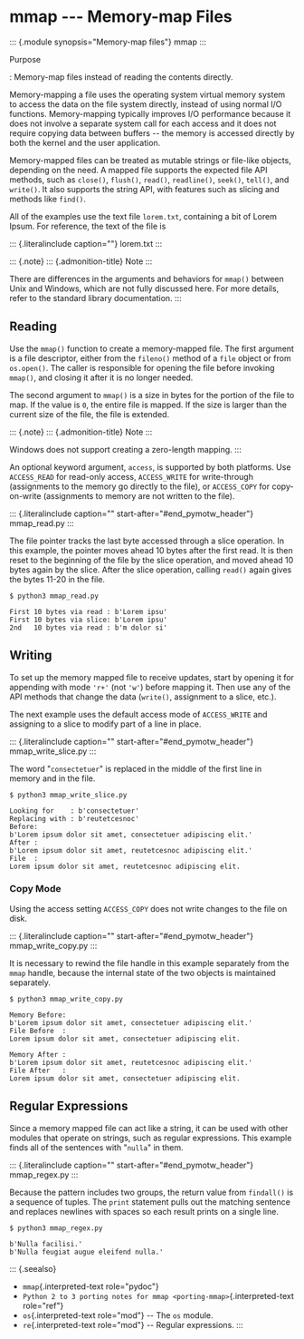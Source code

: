 # mmap \-\-- Memory-map Files

::: {.module synopsis="Memory-map files"} mmap :::

Purpose

: Memory-map files instead of reading the contents directly.

Memory-mapping a file uses the operating system virtual memory system to access the data on the file system directly, instead of using normal I/O functions. Memory-mapping typically improves I/O performance because it does not involve a separate system call for each access and it does not require copying data between buffers \-- the memory is accessed directly by both the kernel and the user application.

Memory-mapped files can be treated as mutable strings or file-like objects, depending on the need. A mapped file supports the expected file API methods, such as `close()`, `flush()`, `read()`, `readline()`, `seek()`, `tell()`, and `write()`. It also supports the string API, with features such as slicing and methods like `find()`.

All of the examples use the text file `lorem.txt`, containing a bit of Lorem Ipsum. For reference, the text of the file is

::: {.literalinclude caption=""} lorem.txt :::

::: {.note} ::: {.admonition-title} Note :::

There are differences in the arguments and behaviors for `mmap()` between Unix and Windows, which are not fully discussed here. For more details, refer to the standard library documentation. :::

## Reading

Use the `mmap()` function to create a memory-mapped file. The first argument is a file descriptor, either from the `fileno()` method of a `file` object or from `os.open()`. The caller is responsible for opening the file before invoking `mmap()`, and closing it after it is no longer needed.

The second argument to `mmap()` is a size in bytes for the portion of the file to map. If the value is `0`, the entire file is mapped. If the size is larger than the current size of the file, the file is extended.

::: {.note} ::: {.admonition-title} Note :::

Windows does not support creating a zero-length mapping. :::

An optional keyword argument, `access`, is supported by both platforms. Use `ACCESS_READ` for read-only access, `ACCESS_WRITE` for write-through (assignments to the memory go directly to the file), or `ACCESS_COPY` for copy-on-write (assignments to memory are not written to the file).

::: {.literalinclude caption="" start-after="#end_pymotw_header"} mmap_read.py :::

The file pointer tracks the last byte accessed through a slice operation. In this example, the pointer moves ahead 10 bytes after the first read. It is then reset to the beginning of the file by the slice operation, and moved ahead 10 bytes again by the slice. After the slice operation, calling `read()` again gives the bytes 11-20 in the file.

```{.sourceCode .none}
$ python3 mmap_read.py

First 10 bytes via read : b'Lorem ipsu'
First 10 bytes via slice: b'Lorem ipsu'
2nd   10 bytes via read : b'm dolor si'
```

## Writing

To set up the memory mapped file to receive updates, start by opening it for appending with mode `'r+'` (not `'w'`) before mapping it. Then use any of the API methods that change the data (`write()`, assignment to a slice, etc.).

The next example uses the default access mode of `ACCESS_WRITE` and assigning to a slice to modify part of a line in place.

::: {.literalinclude caption="" start-after="#end_pymotw_header"} mmap_write_slice.py :::

The word \"`consectetuer`\" is replaced in the middle of the first line in memory and in the file.

```{.sourceCode .none}
$ python3 mmap_write_slice.py

Looking for    : b'consectetuer'
Replacing with : b'reutetcesnoc'
Before:
b'Lorem ipsum dolor sit amet, consectetuer adipiscing elit.'
After :
b'Lorem ipsum dolor sit amet, reutetcesnoc adipiscing elit.'
File  :
Lorem ipsum dolor sit amet, reutetcesnoc adipiscing elit.
```

### Copy Mode

Using the access setting `ACCESS_COPY` does not write changes to the file on disk.

::: {.literalinclude caption="" start-after="#end_pymotw_header"} mmap_write_copy.py :::

It is necessary to rewind the file handle in this example separately from the `mmap` handle, because the internal state of the two objects is maintained separately.

```{.sourceCode .none}
$ python3 mmap_write_copy.py

Memory Before:
b'Lorem ipsum dolor sit amet, consectetuer adipiscing elit.'
File Before  :
Lorem ipsum dolor sit amet, consectetuer adipiscing elit.

Memory After :
b'Lorem ipsum dolor sit amet, reutetcesnoc adipiscing elit.'
File After   :
Lorem ipsum dolor sit amet, consectetuer adipiscing elit.
```

## Regular Expressions

Since a memory mapped file can act like a string, it can be used with other modules that operate on strings, such as regular expressions. This example finds all of the sentences with \"`nulla`\" in them.

::: {.literalinclude caption="" start-after="#end_pymotw_header"} mmap_regex.py :::

Because the pattern includes two groups, the return value from `findall()` is a sequence of tuples. The `print` statement pulls out the matching sentence and replaces newlines with spaces so each result prints on a single line.

```{.sourceCode .none}
$ python3 mmap_regex.py

b'Nulla facilisi.'
b'Nulla feugiat augue eleifend nulla.'
```

::: {.seealso}

- `mmap`{.interpreted-text role="pydoc"}
- `Python 2 to 3 porting notes for mmap <porting-mmap>`{.interpreted-text role="ref"}
- `os`{.interpreted-text role="mod"} \-- The `os` module.
- `re`{.interpreted-text role="mod"} \-- Regular expressions. :::
